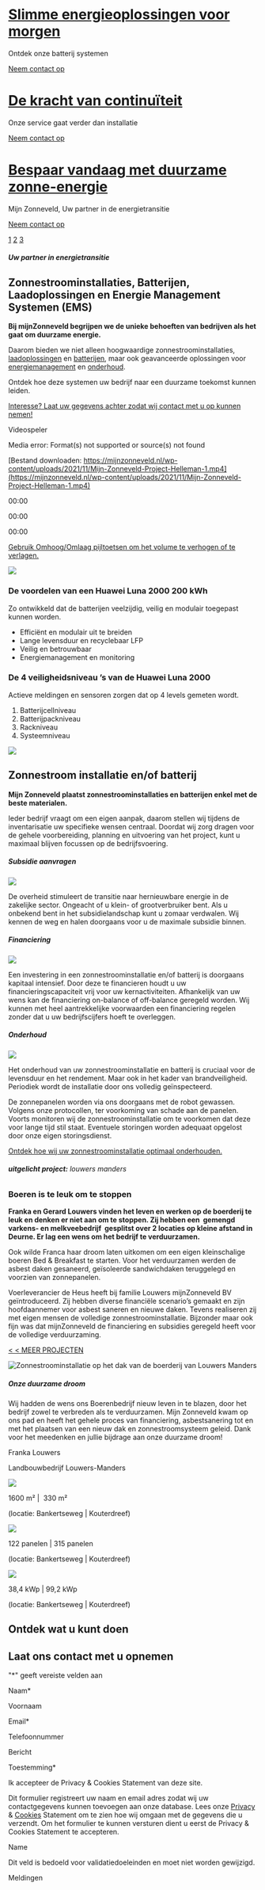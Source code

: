 # [Slimme energieoplossingen voor morgen](https://mijnzonneveld.nl/contact)

Ontdek onze batterij systemen

[Neem contact op](https://mijnzonneveld.nl/contact)

# [De kracht van continuïteit](https://mijnzonneveld.nl/contact)

Onze service gaat verder dan installatie

[Neem contact op](https://mijnzonneveld.nl/contact)

# [Bespaar vandaag met duurzame zonne-energie](https://mijnzonneveld.nl/contact)

Mijn Zonneveld, Uw partner in de energietransitie

[Neem contact op](https://mijnzonneveld.nl/contact)

[1](https://mijnzonneveld.nl/#) [2](https://mijnzonneveld.nl/#) [3](https://mijnzonneveld.nl/#)

##### Uw partner in energietransitie

## Zonnestroominstallaties, Batterijen, Laadoplossingen en Energie Management Systemen (EMS)

**Bij mijnZonneveld begrijpen we de unieke behoeften van bedrijven als het gaat om duurzame energie.**

Daarom bieden we niet alleen hoogwaardige zonnestroominstallaties, [laadoplossingen](https://mijnzonneveld.nl/laadoplossingen/) en [batterijen](https://mijnzonneveld.nl/energieopslag-in-een-batterij/), maar ook geavanceerde oplossingen voor [energiemanagement](https://mijnzonneveld.nl/energieopslag-in-een-batterij/) en [onderhoud](https://mijnzonneveld.nl/beheer-onderhoud-zonne-energiesysteem/).

Ontdek hoe deze systemen uw bedrijf naar een duurzame toekomst kunnen leiden.

[Interesse? Laat uw gegevens achter zodat wij contact met u op kunnen nemen!](https://mijnzonneveld.nl/energieopslag-in-een-batterij/)

Videospeler

Media error: Format(s) not supported or source(s) not found

[Bestand downloaden: https://mijnzonneveld.nl/wp-content/uploads/2021/11/Mijn-Zonneveld-Project-Helleman-1.mp4](https://mijnzonneveld.nl/wp-content/uploads/2021/11/Mijn-Zonneveld-Project-Helleman-1.mp4)

00:00

00:00

00:00

[Gebruik Omhoog/Omlaag pijltoetsen om het volume te verhogen of te verlagen.](javascript:void(0);)

![](https://mijnzonneveld.nl/wp-content/uploads/2024/05/Batterij-zonnepanelen-Mijn-Zonneveld.jpg)

### De voordelen van een Huawei Luna 2000 200 kWh

Zo ontwikkeld dat de batterijen veelzijdig, veilig en modulair toegepast kunnen worden.

- Efficiënt en modulair uit te breiden
- Lange levensduur en recyclebaar LFP
- Veilig en betrouwbaar
- Energiemanagement en monitoring

### De 4 veiligheidsniveau ’s van de Huawei Luna 2000

Actieve meldingen en sensoren zorgen dat op 4 levels gemeten wordt.

1. Batterijcellniveau
2. Batterijpackniveau
3. Rackniveau
4. Systeemniveau

![](https://mijnzonneveld.nl/wp-content/uploads/2024/02/Icons-Mijn-Zonneveld_zonnepaneel.png)

## **Zonnestroom**  **installatie en/of batterij**

**Mijn Zonneveld plaatst zonnestroominstallaties en batterijen enkel met de beste materialen.**

Ieder bedrijf vraagt om een eigen aanpak, daarom stellen wij tijdens de inventarisatie uw specifieke wensen centraal. Doordat wij zorg dragen voor de gehele voorbereiding, planning en uitvoering van het project, kunt u maximaal blijven focussen op de bedrijfsvoering.

##### Subsidie aanvragen

![](https://mijnzonneveld.nl/wp-content/uploads/2021/09/Subsidie.png)

De overheid stimuleert de transitie naar hernieuwbare energie in de zakelijke sector. Ongeacht of u klein- of grootverbruiker bent. Als u onbekend bent in het subsidielandschap kunt u zomaar verdwalen. Wij kennen de weg en halen doorgaans voor u de maximale subsidie binnen.

##### Financiering

![](https://mijnzonneveld.nl/wp-content/uploads/2021/09/Financiering.png)

Een investering in een zonnestroominstallatie en/of batterij is doorgaans kapitaal intensief. Door deze te financieren houdt u uw financieringscapaciteit vrij voor uw kernactiviteiten. Afhankelijk van uw wens kan de financiering on-balance of off-balance geregeld worden. Wij kunnen met heel aantrekkelijke voorwaarden een financiering regelen zonder dat u uw bedrijfscijfers hoeft te overleggen.

##### Onderhoud

![](https://mijnzonneveld.nl/wp-content/uploads/2021/09/Onderhoud.png)

Het onderhoud van uw zonnestroominstallatie en batterij is cruciaal voor de levensduur en het rendement. Maar ook in het kader van brandveiligheid. Periodiek wordt de installatie door ons volledig geïnspecteerd.

De zonnepanelen worden via ons doorgaans met de robot gewassen. Volgens onze protocollen, ter voorkoming van schade aan de panelen. Voorts monitoren wij de zonnestroominstallatie om te voorkomen dat deze voor lange tijd stil staat. Eventuele storingen worden adequaat opgelost door onze eigen storingsdienst.

[Ontdek hoe wij uw zonnestroominstallatie optimaal onderhouden.](https://mijnzonneveld.nl/Ontdek%20hoe%20wij%20uw%20zonnestroominstallatie%20optimaal%20onderhouden)

###### **uitgelicht project:** louwers manders

### Boeren is te leuk om te stoppen

**Franka en Gerard Louwers vinden het leven en werken op de boerderij te leuk en denken er niet aan om te stoppen. Zij hebben een  gemengd varkens- en melkveebedrijf  gesplitst over 2 locaties op kleine afstand in Deurne. Er lag een wens om het bedrijf te verduurzamen.**

Ook wilde Franca haar droom laten uitkomen om een eigen kleinschalige boeren Bed & Breakfast te starten. Voor het verduurzamen werden de asbest daken gesaneerd, geïsoleerde sandwichdaken teruggelegd en voorzien van zonnepanelen.

Voerleverancier de Heus heeft bij familie Louwers mijnZonneveld BV geïntroduceerd. Zij hebben diverse financiële scenario’s gemaakt en zijn hoofdaannemer voor asbest saneren en nieuwe daken. Tevens realiseren zij met eigen mensen de volledige zonnestroominstallatie. Bijzonder maar ook fijn was dat mijnZonneveld de financiering en subsidies geregeld heeft voor de volledige verduurzaming.

[< < MEER PROJECTEN](https://mijnzonneveld.nl/projecten)

![Zonnestroominstallatie op het dak van de boerderij van Louwers Manders](https://mijnzonneveld.nl/wp-content/uploads/2021/07/Mijn-Zonneveld-Louwers-project.jpg)

##### Onze duurzame droom

Wij hadden de wens ons Boerenbedrijf nieuw leven in te blazen, door het bedrijf zowel te verbreden als te verduurzamen. Mijn Zonneveld kwam op ons pad en heeft het gehele proces van financiering, asbestsanering tot en met het plaatsen van een nieuw dak en zonnestroomsysteem geleid. Dank voor het meedenken en jullie bijdrage aan onze duurzame droom!

Franka Louwers

Landbouwbedrijf Louwers-Manders

![](https://mijnzonneveld.nl/wp-content/uploads/2024/02/Icons-Mijn-Zonneveld_huis_blaadje_groen.png)

1600 m² \|  330 m²

(locatie: Bankertseweg \| Kouterdreef)

![](https://mijnzonneveld.nl/wp-content/uploads/2024/02/Icons-Mijn-Zonneveld_zonnepaneel.png)

122 panelen \| 315 panelen

(locatie: Bankertseweg \| Kouterdreef)

![](https://mijnzonneveld.nl/wp-content/uploads/2024/02/Icons-Mijn-Zonneveld_lamp_blaadje_groen.png)

38,4 kWp \| 99,2 kWp

(locatie: Bankertseweg \| Kouterdreef)

## Ontdek wat u kunt doen

## Laat ons contact met u opnemen

"\*" geeft vereiste velden aan

Naam\*

Voornaam

Email\*

Telefoonnummer

Bericht

Toestemming\*

Ik accepteer de Privacy & Cookies Statement van deze site.

Dit formulier registreert uw naam en email adres zodat wij uw contactgegevens kunnen toevoegen aan onze database. Lees onze [Privacy](https://mijnzonneveld.nl/privacy-verklaring) & [Cookies](https://mijnzonneveld.nl/cookieverklaring) Statement om te zien hoe wij omgaan met de gegevens die u verzendt. Om het formulier te kunnen versturen dient u eerst de Privacy & Cookies Statement te accepteren.

Name

Dit veld is bedoeld voor validatiedoeleinden en moet niet worden gewijzigd.

Meldingen